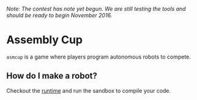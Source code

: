 
*Note: The contest has note yet begun. We are still testing the tools
and should be ready to begin November 2016.*

# Assembly Cup

`asmcup` is a game where players program autonomous robots to compete.

## How do I make a robot?

Checkout the [runtime](https://github.com/asmcup/runtime) and run the sandbox to compile your code.
